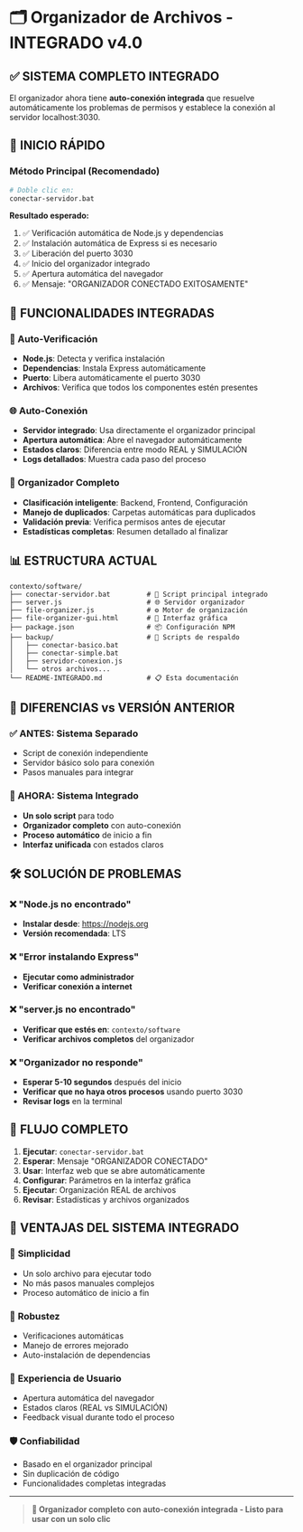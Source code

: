 # 🗂️ Organizador de Archivos - INTEGRADO v4.0

## ✅ SISTEMA COMPLETO INTEGRADO

El organizador ahora tiene **auto-conexión integrada** que resuelve automáticamente los problemas de permisos y establece la conexión al servidor localhost:3030.

## 🚀 INICIO RÁPIDO

### Método Principal (Recomendado)
```bash
# Doble clic en:
conectar-servidor.bat
```

**Resultado esperado:**
1. ✅ Verificación automática de Node.js y dependencias
2. ✅ Instalación automática de Express si es necesario  
3. ✅ Liberación del puerto 3030
4. ✅ Inicio del organizador integrado
5. ✅ Apertura automática del navegador
6. ✅ Mensaje: "ORGANIZADOR CONECTADO EXITOSAMENTE"

## 🎯 FUNCIONALIDADES INTEGRADAS

### 🔧 Auto-Verificación
- **Node.js**: Detecta y verifica instalación
- **Dependencias**: Instala Express automáticamente
- **Puerto**: Libera automáticamente el puerto 3030
- **Archivos**: Verifica que todos los componentes estén presentes

### 🌐 Auto-Conexión
- **Servidor integrado**: Usa directamente el organizador principal
- **Apertura automática**: Abre el navegador automáticamente
- **Estados claros**: Diferencia entre modo REAL y SIMULACIÓN
- **Logs detallados**: Muestra cada paso del proceso

### 📁 Organizador Completo
- **Clasificación inteligente**: Backend, Frontend, Configuración
- **Manejo de duplicados**: Carpetas automáticas para duplicados  
- **Validación previa**: Verifica permisos antes de ejecutar
- **Estadísticas completas**: Resumen detallado al finalizar

## 📊 ESTRUCTURA ACTUAL

```
contexto/software/
├── conectar-servidor.bat         # 🚀 Script principal integrado
├── server.js                     # 🌐 Servidor organizador
├── file-organizer.js             # ⚙️ Motor de organización
├── file-organizer-gui.html       # 🎨 Interfaz gráfica
├── package.json                  # 📦 Configuración NPM
├── backup/                       # 📁 Scripts de respaldo
│   ├── conectar-basico.bat
│   ├── conectar-simple.bat
│   ├── servidor-conexion.js
│   └── otros archivos...
└── README-INTEGRADO.md           # 📋 Esta documentación
```

## 🔄 DIFERENCIAS vs VERSIÓN ANTERIOR

### ✅ ANTES: Sistema Separado
- Script de conexión independiente
- Servidor básico solo para conexión
- Pasos manuales para integrar

### 🚀 AHORA: Sistema Integrado  
- **Un solo script** para todo
- **Organizador completo** con auto-conexión
- **Proceso automático** de inicio a fin
- **Interfaz unificada** con estados claros

## 🛠️ SOLUCIÓN DE PROBLEMAS

### ❌ "Node.js no encontrado"
- **Instalar desde**: https://nodejs.org
- **Versión recomendada**: LTS

### ❌ "Error instalando Express"  
- **Ejecutar como administrador**
- **Verificar conexión a internet**

### ❌ "server.js no encontrado"
- **Verificar que estés en**: `contexto/software`
- **Verificar archivos completos** del organizador

### ❌ "Organizador no responde"
- **Esperar 5-10 segundos** después del inicio
- **Verificar que no haya otros procesos** usando puerto 3030
- **Revisar logs** en la terminal

## 🎯 FLUJO COMPLETO

1. **Ejecutar**: `conectar-servidor.bat`
2. **Esperar**: Mensaje "ORGANIZADOR CONECTADO"  
3. **Usar**: Interfaz web que se abre automáticamente
4. **Configurar**: Parámetros en la interfaz gráfica
5. **Ejecutar**: Organización REAL de archivos
6. **Revisar**: Estadísticas y archivos organizados

## 🌟 VENTAJAS DEL SISTEMA INTEGRADO

### 🚀 **Simplicidad**
- Un solo archivo para ejecutar todo
- No más pasos manuales complejos
- Proceso automático de inicio a fin

### 🔧 **Robustez**  
- Verificaciones automáticas
- Manejo de errores mejorado
- Auto-instalación de dependencias

### 🎨 **Experiencia de Usuario**
- Apertura automática del navegador
- Estados claros (REAL vs SIMULACIÓN)
- Feedback visual durante todo el proceso

### 🛡️ **Confiabilidad**
- Basado en el organizador principal
- Sin duplicación de código
- Funcionalidades completas integradas

---

> **🎯 Organizador completo con auto-conexión integrada - Listo para usar con un solo clic**
